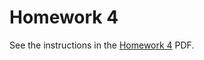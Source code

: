 # Homework 4



See the instructions in the [Homework 4](https://comp264.org/homework/helloworld.pdf) PDF.
